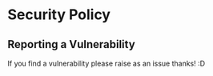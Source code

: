 # Security Policy

## Reporting a Vulnerability

If you find a vulnerability please raise as an issue thanks! :D
